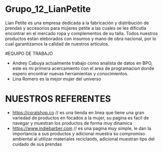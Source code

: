 # Grupo_12_LianPetite
Lian Petite es una empresa dedicada a la fabricación y distribución de prendas y accesorios para mujeres petite a las cuales se les dificutla encontrar en el mercado ropa y complementos de su talla. Todos nuestros productos estan eleborados con insumos y mano de obra nacional, por lo cual garantizamos la calidad de nuestros artículos.

#EQUIPO DE TRABAJO

+ Andrey Cabuya actualmente trabajo como analista de datos en BPO, este es mi primera acercamiento con el area de programacion donde espero encontrar nuevas herramientas y conocimientos.
+ Lina Romero es la mejor mujer del universo




# NUESTROS REFERENTES

* https://coralshop.co // es una tienda en linea que tiene una gran variedad de productos en focados a la mujer, su pagina es facil de navegar y muestran los productos de forma muy dinamica
* https://www.indiebarber.com // es una pagina muy simple, le dan la importancia a sus productos y adicional muestra su compromiso ambiental al utilizar materiales reciclaods, adicional muestran tips del cuidado de sus prendas
 

